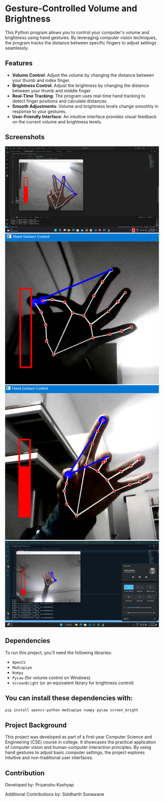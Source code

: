 # Gesture-Controlled Volume and Brightness

This Python program allows you to control your computer's volume and brightness using hand gestures. By leveraging computer vision techniques, the program tracks the distance between specific fingers to adjust settings seamlessly.

## Features

- **Volume Control**: Adjust the volume by changing the distance between your thumb and index finger.
- **Brightness Control**: Adjust the brightness by changing the distance between your thumb and middle finger.
- **Real-Time Tracking**: The program uses real-time hand tracking to detect finger positions and calculate distances.
- **Smooth Adjustments**: Volume and brightness levels change smoothly in response to your gestures.
- **User-Friendly Interface**: An intuitive interface provides visual feedback on the current volume and brightness levels.


## Screenshots

![App Screenshot](https://github.com/indie-priyanshu12/Gesture_Volume_and_Brightness_Control/blob/main/Screenshots/Screenshot%202023-11-28%20012824.png)
![App Screenshot](https://github.com/indie-priyanshu12/Gesture_Volume_and_Brightness_Control/blob/main/Screenshots/Screenshot%202024-04-25%20091805.png)
![App Screenshot](https://github.com/indie-priyanshu12/Gesture_Volume_and_Brightness_Control/blob/main/Screenshots/Screenshot%202024-04-25%20091854.png)
![App Screenshot](https://github.com/indie-priyanshu12/Gesture_Volume_and_Brightness_Control/blob/main/Screenshots/Screenshot%202024-11-14%20235136.png)
## Dependencies

To run this project, you'll need the following libraries:

- `OpenCV`
- `Mediapipe`
- `Numpy`
- `Pycaw` (for volume control on Windows)
- `ScreenBright` (or an equivalent library for brightness control)



## You can install these dependencies with:

```bash
pip install opencv-python mediapipe numpy pycaw screen_bright
```


## Project Background

This project was developed as part of a first-year Computer Science and Engineering (CSE) course in college. It showcases the practical application of computer vision and human-computer interaction principles. By using hand gestures to adjust basic computer settings, the project explores intuitive and non-traditional user interfaces.

## Contribution

Developed by: Priyanshu Kashyap

Additional Contributions by: Siddharth Sonawane

